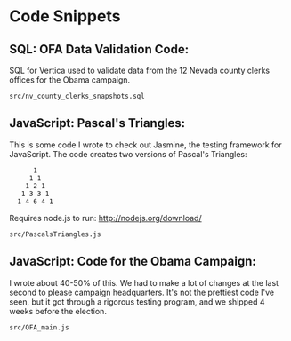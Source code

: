 Code Snippets
===========================

SQL: OFA Data Validation Code:
---------------------------

SQL for Vertica used to validate data from the 12 Nevada county clerks offices for the Obama campaign. 


    src/nv_county_clerks_snapshots.sql


JavaScript: Pascal's Triangles:
---------------------------

This is some code I wrote to check out Jasmine, the testing framework for JavaScript.  The code creates two versions of Pascal's Triangles:

          1
         1 1
        1 2 1
       1 3 3 1
      1 4 6 4 1

Requires node.js to run:
http://nodejs.org/download/


    src/PascalsTriangles.js


JavaScript: Code for the Obama Campaign:
---------------------------

I wrote about 40-50% of this. We had to make a lot of changes at the last second to please campaign headquarters. It's not the prettiest code I've seen, but it got through a rigorous testing program, and we shipped 4 weeks before the election.  


    src/OFA_main.js


    

